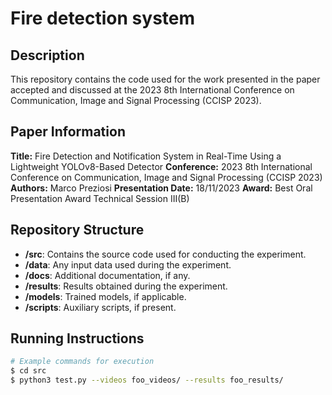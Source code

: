 # Fire detection system

## Description

This repository contains the code used for the work presented in the paper accepted and discussed at the 2023 8th International Conference on Communication, Image and Signal Processing (CCISP 2023).

## Paper Information

**Title:** Fire Detection and Notification System in Real-Time Using a Lightweight YOLOv8-Based Detector 
**Conference:** 2023 8th International Conference on Communication, Image and Signal Processing (CCISP 2023)  
**Authors:** Marco Preziosi
**Presentation Date:** 18/11/2023
**Award:** Best Oral Presentation Award Technical Session III(B)

## Repository Structure

- **/src**: Contains the source code used for conducting the experiment.
- **/data**: Any input data used during the experiment.
- **/docs**: Additional documentation, if any.
- **/results**: Results obtained during the experiment.
- **/models**: Trained models, if applicable.
- **/scripts**: Auxiliary scripts, if present.

## Running Instructions

```bash
# Example commands for execution
$ cd src
$ python3 test.py --videos foo_videos/ --results foo_results/

